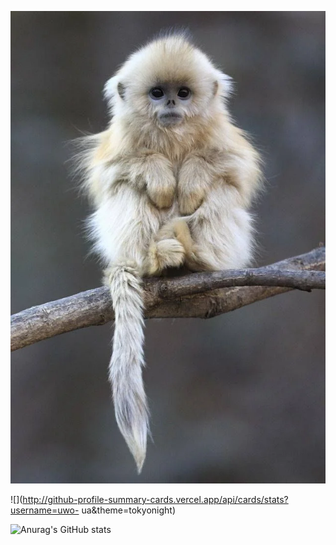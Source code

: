 ![image](./nxeqt56xbaw41.webp)
</br>


![](http://github-profile-summary-cards.vercel.app/api/cards/stats?username=uwo-   ua&theme=tokyonight)

![Anurag's GitHub stats](https://github-readme-stats.vercel.app/api?usrname=uwo-ua&show_icons=true&theme=radical)


